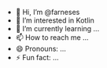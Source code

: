 - 👋 Hi, I’m @farneses
- 👀 I’m interested in Kotlin
- 🌱 I’m currently learning ...
- 📫 How to reach me ...
- 😄 Pronouns: ...
- ⚡ Fun fact: ...

<!---
farneses/farneses is a ✨ special ✨ repository because its `README.md` (this file) appears on your GitHub profile.
You can click the Preview link to take a look at your changes.
--->
